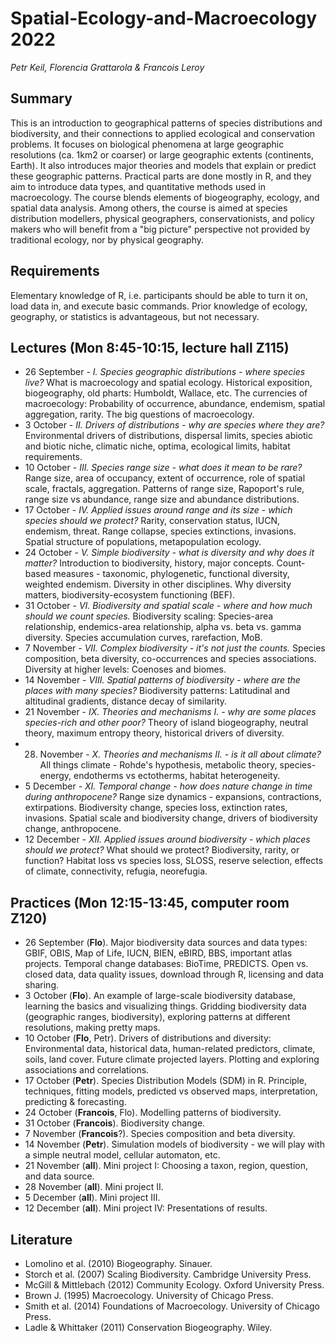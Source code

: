 # Spatial-Ecology-and-Macroecology 2022

*Petr Keil, Florencia Grattarola & Francois Leroy*

## Summary

This is an introduction to geographical patterns of species distributions and biodiversity, and their connections to applied ecological and conservation problems. It focuses on biological phenomena at large geographic resolutions (ca. 1km2 or coarser) or large geographic extents (continents, Earth). It also introduces major theories and models that explain or predict these geographic patterns. Practical parts are done mostly in R, and they aim to introduce data types, and quantitative methods used in macroecology. The course blends elements of biogeography, ecology, and spatial data analysis. Among others, the course is aimed at species distribution modellers, physical geographers, conservationists, and policy makers who will benefit from a "big picture" perspective not provided by traditional ecology, nor by physical geography.

## Requirements

Elementary knowledge of R, i.e. participants should be able to turn it on, load data in, and execute basic commands. Prior knowledge of ecology, geography, or statistics is advantageous, but not necessary.

## Lectures (Mon 8:45-10:15, lecture hall Z115)

- 26 September - *I. Species geographic distributions - where species live?* What is macroecology and spatial ecology. Historical exposition, biogeography, old pharts: Humboldt, Wallace, etc. The currencies of macroecology: Probability of occurrence, abundance, endemism, spatial aggregation, rarity. The big questions of macroecology.
- 3 October - *II. Drivers of distributions - why are species where they are?* Environmental drivers of distributions, dispersal limits, species abiotic and biotic niche, climatic niche, optima, ecological limits, habitat requirements.
- 10 October - *III. Species range size - what does it mean to be rare?* Range size, area of occupancy, extent of occurrence, role of spatial scale, fractals, aggregation. Patterns of range size, Rapoport's rule, range size vs abundance, range size and abundance distributions.
- 17 October - *IV. Applied issues around range and its size - which species should we protect?* Rarity, conservation status, IUCN, endemism, threat. Range collapse, species extinctions, invasions. Spatial structure of populations, metapopulation ecology.
- 24 October - *V. Simple biodiversity - what is diversity and why does it matter?* Introduction to biodiversity, history, major concepts. Count-based measures - taxonomic, phylogenetic, functional diversity, weighted endemism. Diversity in other disciplines. Why diversity matters, biodiversity-ecosystem functioning (BEF).
- 31 October - *VI. Biodiversity and spatial scale - where and how much should we count species.* Biodiversity scaling: Species-area relationship, endemics-area relationship, alpha vs. beta vs. gamma diversity. Species accumulation curves, rarefaction, MoB.
- 7 November - *VII. Complex biodiversity - it's not just the counts.* Species composition, beta diversity, co-occurrences and species associations. Diversity at higher levels: Coenoses and biomes.
- 14 November - *VIII. Spatial patterns of biodiversity - where are the places with many species?* Biodiversity patterns: Latitudinal and altitudinal gradients, distance decay of similarity.
- 21 November - *IX.  Theories and mechanisms I. - why are some places species-rich and other poor?* Theory of island biogeography, neutral theory, maximum entropy theory, historical drivers of diversity.
- 28. November - *X.  Theories and mechanisms II. - is it all about climate?* All things climate - Rohde's hypothesis, metabolic theory, species-energy, endotherms vs ectotherms, habitat heterogeneity.
- 5 December - *XI. Temporal change - how does nature change in time during anthropocene?* Range size dynamics - expansions, contractions, extirpations. Biodiversity change, species loss, extinction rates, invasions. Spatial scale and biodiversity change, drivers of biodiversity change, anthropocene.
- 12 December - *XII. Applied issues around biodiversity - which places should we protect?* What should we protect? Biodiversity, rarity, or function? Habitat loss vs species loss, SLOSS, reserve selection, effects of climate, connectivity, refugia, neorefugia.

## Practices  (Mon 12:15-13:45, computer room Z120)

- 26 September (**Flo**). Major biodiversity data sources and data types: GBIF, OBIS, Map of Life, IUCN, BIEN, eBIRD, BBS, important atlas projects. Temporal change databases: BioTime, PREDICTS. Open vs. closed data, data quality issues, download through R, licensing and data sharing.
- 3 October (**Flo**). An example of large-scale biodiversity database, learning the basics and visualizing things. Gridding biodiversity data (geographic ranges, biodiversity), exploring patterns at different resolutions, making pretty maps. 
- 10 October (**Flo**, Petr). Drivers of distributions and diversity: Environmental data, historical data, human-related predictors, climate, soils, land cover. Future climate projected layers. Plotting and exploring associations and correlations.
- 17 October (**Petr**). Species Distribution Models (SDM) in R. Principle, techniques, fitting models, predicted vs observed maps, interpretation, predicting & forecasting.
- 24 October (**Francois**, Flo). Modelling patterns of biodiversity.
- 31 October (**Francois**). Biodiversity change.
- 7 November (**Francois**?). Species composition and beta diversity.
- 14 November (**Petr**). Simulation models of biodiversity - we will play with a simple neutral model, cellular automaton, etc.
- 21 November (**all**). Mini project I: Choosing a taxon, region, question, and data source. 
- 28 November (**all**). Mini project II.
- 5 December (**all**). Mini project III.
- 12 December (**all**). Mini project IV: Presentations of results.

## Literature

- Lomolino et al. (2010) Biogeography. Sinauer.
- Storch et al. (2007) Scaling Biodiversity. Cambridge University Press.
- McGill & Mittlebach (2012) Community Ecology. Oxford University Press.
- Brown J. (1995) Macroecology. University of Chicago Press.
- Smith et al. (2014) Foundations of Macroecology. University of Chicago Press.
- Ladle & Whittaker (2011) Conservation Biogeography. Wiley.
